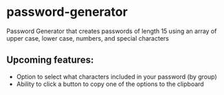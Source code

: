 # password-generator
Password Generator that creates passwords of length 15 using an array of upper case, lower case, numbers, and special characters


<h2>Upcoming features:</h2>
<ul>
  <li>Option to  select what characters included in your password (by group)</li>
  <li>Ability to click a button to copy one of the options to the clipboard</li>
</ul>

